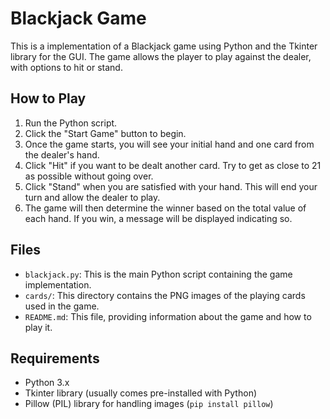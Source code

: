 # Blackjack Game

This is a implementation of a Blackjack game using Python and the Tkinter library for the GUI. The game allows the player to play against the dealer, with options to hit or stand.

## How to Play

1. Run the Python script.
2. Click the "Start Game" button to begin.
3. Once the game starts, you will see your initial hand and one card from the dealer's hand.
4. Click "Hit" if you want to be dealt another card. Try to get as close to 21 as possible without going over.
5. Click "Stand" when you are satisfied with your hand. This will end your turn and allow the dealer to play.
6. The game will then determine the winner based on the total value of each hand. If you win, a message will be displayed indicating so.

## Files

- `blackjack.py`: This is the main Python script containing the game implementation.
- `cards/`: This directory contains the PNG images of the playing cards used in the game.
- `README.md`: This file, providing information about the game and how to play it.

## Requirements

- Python 3.x
- Tkinter library (usually comes pre-installed with Python)
- Pillow (PIL) library for handling images (`pip install pillow`)

